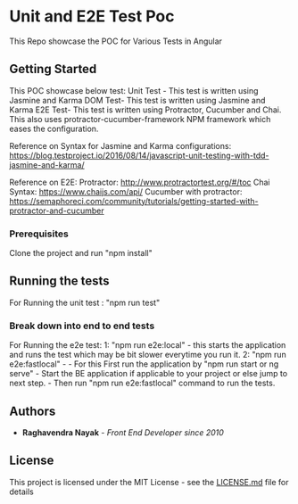 # Unit and E2E Test Poc

This Repo showcase the POC for Various Tests in Angular

## Getting Started

This POC showcase below test:
Unit Test - This test is written using Jasmine and Karma
DOM Test- This test is written using Jasmine and Karma
E2E Test- This test is written using Protractor, Cucumber and Chai. This also uses protractor-cucumber-framework NPM framework which eases the configuration.

Reference on Syntax for Jasmine and Karma configurations: https://blog.testproject.io/2016/08/14/javascript-unit-testing-with-tdd-jasmine-and-karma/

Reference on E2E:
Protractor: http://www.protractortest.org/#/toc
Chai Syntax: https://www.chaijs.com/api/
Cucumber with protractor: https://semaphoreci.com/community/tutorials/getting-started-with-protractor-and-cucumber

### Prerequisites

Clone the project and run "npm install"

## Running the tests

For Running the unit test : "npm run test"

### Break down into end to end tests

For Running the e2e test: 
1:  "npm run e2e:local" - this starts the application and runs the test which may be bit slower everytime you run it.
2:  "npm run e2e:fastlocal" - 
        - For this First run the application by "npm run start or ng serve"
        - Start the BE application if applicable to your project or else jump to next step.
        - Then run "npm run e2e:fastlocal" command to run the tests.

## Authors

* **Raghavendra Nayak** - *Front End Developer since 2010*

## License

This project is licensed under the MIT License - see the [LICENSE.md](LICENSE.md) file for details
